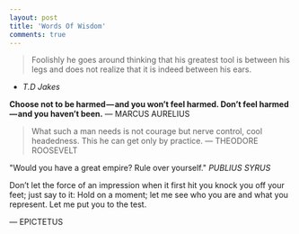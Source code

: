 ```yaml
---
layout: post
title: 'Words Of Wisdom'
comments: true
---
```

>   Foolishly he goes around thinking that his greatest tool is between his legs and does
not realize that it is indeed between his ears.
-   <cite>T.D Jakes</cite>

**Choose not to be harmed — and you won’t feel harmed. Don’t feel harmed — and you haven’t been.**
— MARCUS AURELIUS

>What such a man needs is not courage but nerve control, cool headedness. This he can get only by practice.
— THEODORE ROOSEVELT

"Would you have a great empire? Rule over yourself."
<cite>PUBLIUS SYRUS</cite>

Don’t let the force of an impression when it first hit you knock you off your feet; just say to it: Hold on a moment; let me see who you are and what you represent. Let me put you to the test.

— EPICTETUS
